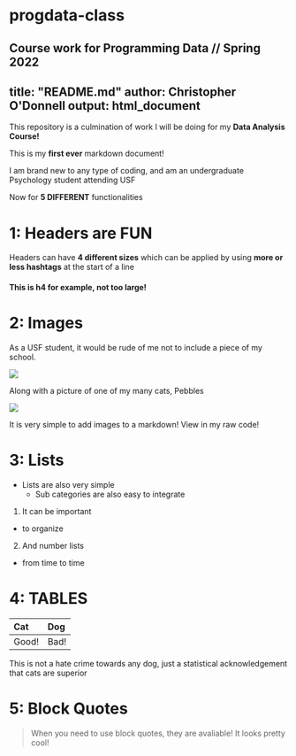 # progdata-class
Course work for Programming Data // Spring 2022
---
title: "README.md"
author: Christopher O'Donnell
output: html_document
---

This repository is a culmination of work I will be doing for my __Data Analysis Course!__

This is my __first ever__ markdown document!

I am brand new to any type of coding, and am an undergraduate Psychology student attending USF

Now for __5 DIFFERENT__ functionalities 

# 1: Headers are FUN

Headers can have **4 different sizes** which can be applied by using **more or less hashtags** at the start of a line

#### This is h4 for example, not too large!

# 2: Images

As a USF student, it would be rude of me not to include a piece of my school. 

![](https://logos-world.net/wp-content/uploads/2022/01/University-of-South-Florida-Logo-700x394.png)

Along with a picture of one of my many cats, Pebbles

![](https://cdn.discordapp.com/attachments/852016963093528587/921495511410802739/A5D33087-E036-4967-911A-88E497BAE716.jpg)

It is very simple to add images to a markdown! View in my raw code!

# 3: Lists

* Lists are also very simple
  + Sub categories are also easy to integrate
  
1. It can be important
+ to organize
  
2. And number lists
+ from time to time
    
# 4: TABLES
|Cat  |Dog  |
|:----|:----|
|Good!|Bad! |

This is not a hate crime towards any dog, just a statistical acknowledgement that cats are superior

# 5: Block Quotes

> When you need to use block quotes, they are avaliable! It looks pretty cool!
